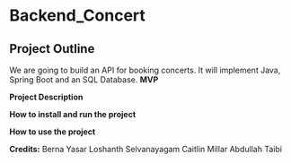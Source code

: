 # Backend_Concert
**Project Outline**
-
We are going to build an API for booking concerts. It will implement Java, Spring Boot and an SQL Database.
**MVP**

**Project Description**

**How to install and run the project**

**How to use the project**

**Credits:**
Berna Yasar
Loshanth Selvanayagam
Caitlin Millar
Abdullah Taibi